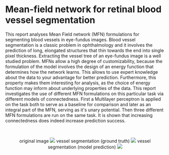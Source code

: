 # Mean-field network for retinal blood vessel segmentation

This report analyses Mean Field network (MFN) formulations for segmenting blood vessels in eye-fundus images. Blood vessel segmentation is a classic problem in ophthalmology and it involves the prediction of long, elongated structures that thin towards the end into single pixel thickness. Extracting the vessel tree of an eye-fundus image is a well studied problem. MFNs allow a high degree of customizability, because the formulation of the model involves the design of an energy function that determines how the network learns. This allows to use expert knowledge about the data to your advantage for better prediction. Furthermore, this property makes them interesting for analysis, as the choice of energy function may inform about underlying properties of the data. This report investigates the use of different MFN formulations on this particular task via different models of connectedness. First a Multilayer perceptron is applied on the task both to serve as a baseline for comparison and later as an integral part of the MFN, serving as it's unary potential. Then three different MFN formulations are run on the same task. It is shown that increasing connectedness does indeed increase prediction success.

<br>
<p align="center">
  original image
  <img src="https://github.com/romba050/MFN_RBV_segmentation/tree/master/readme_images/img00_masked.png"></img>
  vessel segmentation (ground truth)
  <img src="https://github.com/romba050/MFN_RBV_segmentation/tree/master/readme_images/img00_ground_truth_cropped.png"></img>
  vessel segmentation (model prediction)
  <img src="https://github.com/romba050/MFN_RBV_segmentation/tree/master/readme_images/img00_pred_cropped.png"></img>
</p>
<br>
